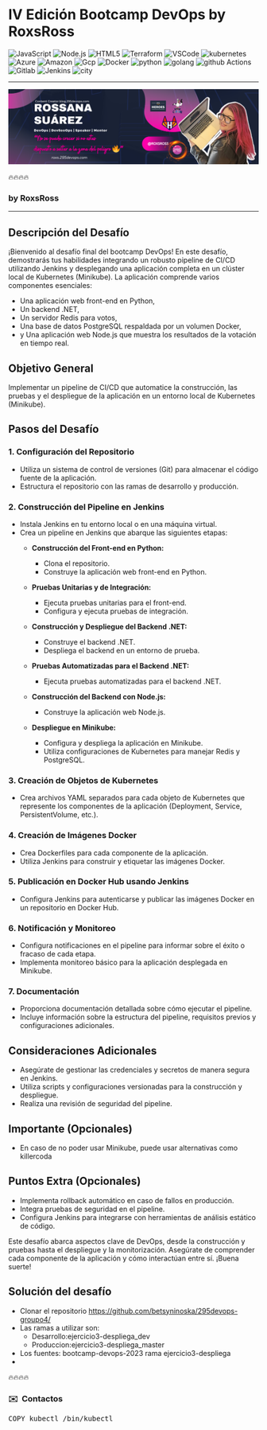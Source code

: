 # IV Edición Bootcamp DevOps by RoxsRoss
![JavaScript](https://img.shields.io/badge/-JavaScript-F7DF1E?style=for-the-badge&logo=JavaScript&logoColor=black)
![Node.js](https://img.shields.io/badge/-Node.js-339933?style=for-the-badge&logo=node.js&logoColor=white)
![HTML5](https://img.shields.io/badge/-HTML5-E34F26?style=for-the-badge&logo=html5&logoColor=white)
![Terraform](https://img.shields.io/badge/terraform-7B42BC?logo=terraform&logoColor=white&style=for-the-badge)
![VSCode](https://img.shields.io/badge/Visual_Studio_Code-0078D4?style=for-the-badge&logo=visual%20studio%20code&logoColor=white)
![kubernetes](https://img.shields.io/badge/kubernetes-326CE5?logo=kubernetes&logoColor=white&style=for-the-badge)
![Azure](https://img.shields.io/badge/azure-0078D4?logo=microsoft-azure&logoColor=white&style=for-the-badge)
![Amazon](https://img.shields.io/badge/Amazon_AWS-232F3E?style=for-the-badge&logo=amazon-aws&logoColor=white)
![Gcp](https://img.shields.io/badge/Google_Cloud-4285F4?style=for-the-badge&logo=google-cloud&logoColor=white)
![Docker](https://img.shields.io/badge/docker-2496ED?logo=docker&logoColor=white&style=for-the-badge)
![python](https://img.shields.io/badge/python-3776AB?logo=python&logoColor=white&style=for-the-badge)
![golang](https://img.shields.io/badge/Go-00ADD8?style=for-the-badge&logo=go&logoColor=white)
![github Actions](https://img.shields.io/badge/GitHub_Actions-2088FF?style=for-the-badge&logo=github-actions&logoColor=white)
![Gitlab](https://img.shields.io/badge/GitLab-330F63?style=for-the-badge&logo=gitlab&logoColor=white)
![Jenkins](	https://img.shields.io/badge/Jenkins-D24939?style=for-the-badge&logo=Jenkins&logoColor=white)
![city](https://img.shields.io/badge/TeamCity-000000?style=for-the-badge&logo=TeamCity&logoColor=white)

---
![](https://github.com/roxsross/roxsross/blob/main/images/roxsross-banner-1.png)

🔥🔥🔥🔥

### by RoxsRoss

---
## Descripción del Desafío

¡Bienvenido al desafío final del bootcamp DevOps! En este desafío, demostrarás tus habilidades integrando un robusto pipeline de CI/CD utilizando Jenkins y desplegando una aplicación completa en un clúster local de Kubernetes (Minikube). 
La aplicación comprende varios componentes esenciales: 
- Una aplicación web front-end en Python, 
- Un backend .NET, 
- Un servidor Redis para votos, 
- Una base de datos PostgreSQL respaldada por un volumen Docker, 
- y Una aplicación web Node.js que muestra los resultados de la votación en tiempo real.

## Objetivo General

Implementar un pipeline de CI/CD que automatice la construcción, las pruebas 
y el despliegue de la aplicación en un entorno local de Kubernetes (Minikube).

## Pasos del Desafío

### 1. Configuración del Repositorio

- Utiliza un sistema de control de versiones (Git) para almacenar el código fuente de la aplicación.
- Estructura el repositorio con las ramas de desarrollo y producción.

### 2. Construcción del Pipeline en Jenkins

- Instala Jenkins en tu entorno local o en una máquina virtual.
- Crea un pipeline en Jenkins que abarque las siguientes etapas:
  - **Construcción del Front-end en Python:**
    - Clona el repositorio.
    - Construye la aplicación web front-end en Python.

  - **Pruebas Unitarias y de Integración:**
    - Ejecuta pruebas unitarias para el front-end.
    - Configura y ejecuta pruebas de integración.

  - **Construcción y Despliegue del Backend .NET:**
    - Construye el backend .NET.
    - Despliega el backend en un entorno de prueba.

  - **Pruebas Automatizadas para el Backend .NET:**
    - Ejecuta pruebas automatizadas para el backend .NET.

  - **Construcción del Backend con Node.js:**
    - Construye la aplicación web Node.js.

  - **Despliegue en Minikube:**
    - Configura y despliega la aplicación en Minikube.
    - Utiliza configuraciones de Kubernetes para manejar Redis y PostgreSQL.

### 3. Creación de Objetos de Kubernetes

- Crea archivos YAML separados para cada objeto de Kubernetes que represente los componentes de la aplicación (Deployment, Service, PersistentVolume, etc.).

### 4. Creación de Imágenes Docker

- Crea Dockerfiles para cada componente de la aplicación.
- Utiliza Jenkins para construir y etiquetar las imágenes Docker.

### 5. Publicación en Docker Hub usando Jenkins

- Configura Jenkins para autenticarse y publicar las imágenes Docker en un repositorio en Docker Hub.

### 6. Notificación y Monitoreo

- Configura notificaciones en el pipeline para informar sobre el éxito o fracaso de cada etapa.
- Implementa monitoreo básico para la aplicación desplegada en Minikube.

### 7. Documentación

- Proporciona documentación detallada sobre cómo ejecutar el pipeline.
- Incluye información sobre la estructura del pipeline, requisitos previos y configuraciones adicionales.

## Consideraciones Adicionales

- Asegúrate de gestionar las credenciales y secretos de manera segura en Jenkins.
- Utiliza scripts y configuraciones versionadas para la construcción y despliegue.
- Realiza una revisión de seguridad del pipeline.

## Importante (Opcionales)

- En caso de no poder usar Minikube, puede usar alternativas como killercoda

## Puntos Extra (Opcionales)

- Implementa rollback automático en caso de fallos en producción.
- Integra pruebas de seguridad en el pipeline.
- Configura Jenkins para integrarse con herramientas de análisis estático de código.

Este desafío abarca aspectos clave de DevOps, desde la construcción y pruebas hasta el despliegue y la monitorización. Asegúrate de comprender cada componente de la aplicación y cómo interactúan entre sí. ¡Buena suerte!


## Solución del desafío
- Clonar el repositorio https://github.com/betsyninoska/295devops-groupo4/
- Las ramas a utilizar son:
  - Desarrollo:ejercicio3-despliega_dev
  - Produccion:ejercicio3-despliega_master
- Los fuentes: bootcamp-devops-2023 rama ejercicio3-despliega
- 

🔥🔥🔥🔥


### ✉️  &nbsp;Contactos 




<samp>
<samp>
  </div>
  


COPY kubectl /bin/kubectl 
